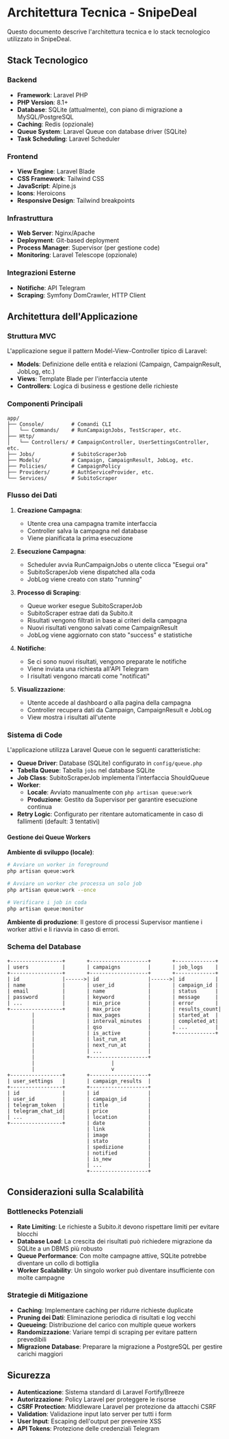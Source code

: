 # Architettura Tecnica - SnipeDeal

Questo documento descrive l'architettura tecnica e lo stack tecnologico utilizzato in SnipeDeal.

## Stack Tecnologico

### Backend
- **Framework**: Laravel PHP
- **PHP Version**: 8.1+
- **Database**: SQLite (attualmente), con piano di migrazione a MySQL/PostgreSQL
- **Caching**: Redis (opzionale)
- **Queue System**: Laravel Queue con database driver (SQLite)
- **Task Scheduling**: Laravel Scheduler

### Frontend
- **View Engine**: Laravel Blade
- **CSS Framework**: Tailwind CSS
- **JavaScript**: Alpine.js
- **Icons**: Heroicons
- **Responsive Design**: Tailwind breakpoints

### Infrastruttura
- **Web Server**: Nginx/Apache
- **Deployment**: Git-based deployment
- **Process Manager**: Supervisor (per gestione code)
- **Monitoring**: Laravel Telescope (opzionale)

### Integrazioni Esterne
- **Notifiche**: API Telegram
- **Scraping**: Symfony DomCrawler, HTTP Client

## Architettura dell'Applicazione

### Struttura MVC
L'applicazione segue il pattern Model-View-Controller tipico di Laravel:
- **Models**: Definizione delle entità e relazioni (Campaign, CampaignResult, JobLog, etc.)
- **Views**: Template Blade per l'interfaccia utente
- **Controllers**: Logica di business e gestione delle richieste

### Componenti Principali

```
app/
├── Console/         # Comandi CLI
│   └── Commands/    # RunCampaignJobs, TestScraper, etc.
├── Http/
│   └── Controllers/ # CampaignController, UserSettingsController, etc.
├── Jobs/            # SubitoScraperJob
├── Models/          # Campaign, CampaignResult, JobLog, etc.
├── Policies/        # CampaignPolicy
├── Providers/       # AuthServiceProvider, etc.
└── Services/        # SubitoScraper
```

### Flusso dei Dati

1. **Creazione Campagna**:
   - Utente crea una campagna tramite interfaccia
   - Controller salva la campagna nel database
   - Viene pianificata la prima esecuzione

2. **Esecuzione Campagna**:
   - Scheduler avvia RunCampaignJobs o utente clicca "Esegui ora"
   - SubitoScraperJob viene dispatched alla coda
   - JobLog viene creato con stato "running"

3. **Processo di Scraping**:
   - Queue worker esegue SubitoScraperJob
   - SubitoScraper estrae dati da Subito.it
   - Risultati vengono filtrati in base ai criteri della campagna
   - Nuovi risultati vengono salvati come CampaignResult
   - JobLog viene aggiornato con stato "success" e statistiche

4. **Notifiche**:
   - Se ci sono nuovi risultati, vengono preparate le notifiche
   - Viene inviata una richiesta all'API Telegram
   - I risultati vengono marcati come "notificati"

5. **Visualizzazione**:
   - Utente accede al dashboard o alla pagina della campagna
   - Controller recupera dati da Campaign, CampaignResult e JobLog
   - View mostra i risultati all'utente

### Sistema di Code

L'applicazione utilizza Laravel Queue con le seguenti caratteristiche:
- **Queue Driver**: Database (SQLite) configurato in `config/queue.php`
- **Tabella Queue**: Tabella `jobs` nel database SQLite
- **Job Class**: SubitoScraperJob implementa l'interfaccia ShouldQueue
- **Worker**: 
  - **Locale**: Avviato manualmente con `php artisan queue:work`
  - **Produzione**: Gestito da Supervisor per garantire esecuzione continua
- **Retry Logic**: Configurato per ritentare automaticamente in caso di fallimenti (default: 3 tentativi)

#### Gestione dei Queue Workers

**Ambiente di sviluppo (locale)**:
```bash
# Avviare un worker in foreground
php artisan queue:work

# Avviare un worker che processa un solo job 
php artisan queue:work --once

# Verificare i job in coda
php artisan queue:monitor
```

**Ambiente di produzione**:
Il gestore di processi Supervisor mantiene i worker attivi e li riavvia in caso di errori.

### Schema del Database

```
+-----------------+       +-------------------+       +-------------+
| users           |       | campaigns         |       | job_logs    |
+-----------------+       +-------------------+       +-------------+
| id              |------>| id                |------>| id          |
| name            |       | user_id           |       | campaign_id |
| email           |       | name              |       | status      |
| password        |       | keyword           |       | message     |
| ...             |       | min_price         |       | error       |
+-----------------+       | max_price         |       | results_count|
        |                 | max_pages         |       | started_at  |
        |                 | interval_minutes  |       | completed_at|
        |                 | qso               |       | ...         |
        |                 | is_active         |       +-------------+
        |                 | last_run_at       |
        |                 | next_run_at       |
        |                 | ...               |
        |                 +-------------------+
        |                         |
        |                         v
+-----------------+       +-------------------+
| user_settings   |       | campaign_results  |
+-----------------+       +-------------------+
| id              |       | id                |
| user_id         |       | campaign_id       |
| telegram_token  |       | title             |
| telegram_chat_id|       | price             |
| ...             |       | location          |
+-----------------+       | date              |
                          | link              |
                          | image             |
                          | stato             |
                          | spedizione        |
                          | notified          |
                          | is_new            |
                          | ...               |
                          +-------------------+
```

## Considerazioni sulla Scalabilità

### Bottlenecks Potenziali
- **Rate Limiting**: Le richieste a Subito.it devono rispettare limiti per evitare blocchi
- **Database Load**: La crescita dei risultati può richiedere migrazione da SQLite a un DBMS più robusto
- **Queue Performance**: Con molte campagne attive, SQLite potrebbe diventare un collo di bottiglia
- **Worker Scalability**: Un singolo worker può diventare insufficiente con molte campagne

### Strategie di Mitigazione
- **Caching**: Implementare caching per ridurre richieste duplicate
- **Pruning dei Dati**: Eliminazione periodica di risultati e log vecchi
- **Queueing**: Distribuzione del carico con multiple queue workers
- **Randomizzazione**: Variare tempi di scraping per evitare pattern prevedibili
- **Migrazione Database**: Preparare la migrazione a PostgreSQL per gestire carichi maggiori

## Sicurezza

- **Autenticazione**: Sistema standard di Laravel Fortify/Breeze
- **Autorizzazione**: Policy Laravel per proteggere le risorse
- **CSRF Protection**: Middleware Laravel per protezione da attacchi CSRF
- **Validation**: Validazione input lato server per tutti i form
- **User Input**: Escaping dell'output per prevenire XSS
- **API Tokens**: Protezione delle credenziali Telegram 